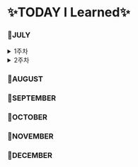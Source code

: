 # ✨TODAY I Learned✨

### 📕JULY

<details>
<summary>1주차</summary>  

- [MARKDOWN](https://github.com/YoonDii/TIL/blob/master/%EB%A7%88%ED%81%AC%EB%8B%A4%EC%9A%B4%EC%A0%95%EB%A6%AC/%EB%A7%88%ED%81%AC%EB%8B%A4%EC%9A%B4%20%EB%AC%B8%EB%B2%95%20%EC%A0%95%EB%A6%AC.md)
- [0705](https://github.com/YoonDii/TIL/blob/master/KDT_0705/KDT_0705.md)
- [0706](https://github.com/YoonDii/TIL/blob/master/KDT_0706/KDT_0706.md)
- [0707](https://github.com/YoonDii/TIL/blob/master/KDT_0707/KDT_0707.md)
- [0708](https://github.com/YoonDii/TIL/blob/master/KDT_0708/0708.md)

</details>

<details>
<summary>2주차</summary>

- [0711](https://github.com/YoonDii/TIL/blob/master/KDT_0711/README.md)
- [0712](https://github.com/YoonDii/TIL/tree/master/KDT_0712)

</details>




### 📕AUGUST

### 📕SEPTEMBER

### 📕OCTOBER

### 📕NOVEMBER

### 📕DECEMBER
